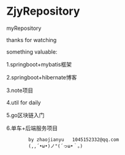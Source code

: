 # ZjyRepository
myRepository


thanks for watching

something valuable:

  1.springboot+mybatis框架
  
  2.springboot+hibernate博客
  
  3.note项目
  
  4.util for daily
  
  5.go区块链入门
  
  6.单车+后端服务项目


            by zhaojianyu   1045152332@qq.com
            (,,´•ω•)ノ"(´っω•｀。)
